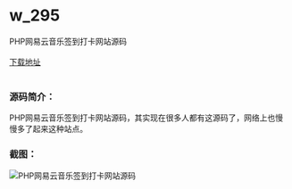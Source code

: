 # w_295
PHP网易云音乐签到打卡网站源码
<br/></br>
[下载地址](https://www.uuid2.com/295.html "下载地址")
<br/></br>
<h3>源码简介：</h3>
<p>PHP网易云音乐签到打卡网站源码，其实现在很多人都有这源码了，网络上也慢慢多了起来这种站点。<p>
<h3>截图：</h3>
<img src="https://www.uuid2.com/wp-content/uploads/img/202105/38f3d65703.jpg" alt="PHP网易云音乐签到打卡网站源码">
